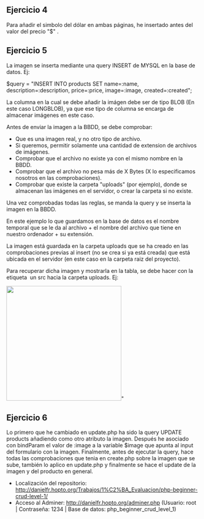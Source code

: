 ## Ejercicio 4

Para añadir el simbolo del dólar en ambas páginas, he insertado antes del valor del precio "\$" .

## Ejercicio 5

La imagen se inserta mediante una query INSERT de MYSQL en la base de datos. Ej:

$query = "INSERT INTO products SET name=:name, description=:description, price=:price, image=:image, created=:created";

La columna en la cual se debe añadir la imágen debe ser de tipo BLOB (En este caso LONGBLOB), ya que ese tipo de columna se encarga de almacenar imágenes en este caso.

Antes de enviar la imagen a la BBDD, se debe comprobar:
- Que es una imagen real, y no otro tipo de archivo.
- Si queremos, permitir solamente una cantidad de extension de archivos de imágenes.
- Comprobar que el archivo no existe ya con el mismo nombre en la BBDD.
- Comprobar que el archivo no pesa más de X Bytes (X lo especificamos nosotros en las comprobaciones).
- Comprobar que existe la carpeta "uploads" (por ejemplo), donde se almacenan las imágenes en el servidor, o crear la carpeta si no existe.

Una vez comprobadas todas las reglas, se manda la query y se inserta la imagen en la BBDD.

En este ejemplo lo que guardamos en la base de datos es el nombre temporal que se le da 
al archivo + el nombre del archivo que tiene en nuestro ordenador + su extensión.

La imagen está guardada en la carpeta uploads que se ha creado en las comprobaciones previas al insert (no se crea si ya está creada) que está ubicada en el servidor (en este caso en la carpeta raiz del proyecto).

Para recuperar dicha imagen y mostrarla en la tabla, se debe hacer con la etiqueta <img> un src hacia la carpeta uploads. Ej:

<img src='uploads/{$image}' style='width:300px;'/>"

## Ejercicio 6

Lo primero que he cambiado en update.php ha sido la query UPDATE products añadiendo como otro atributo la imagen.
Después he asociado con bindParam el valor de :image a la variable $image que apunta al input del formulario con la imagen.
Finalmente, antes de ejecutar la query, hace todas las comprobaciones que tenia en create.php sobre la imagen que se sube, 
también lo aplico en update.php y finalmente se hace el update de la imagen y del producto en general.


- Localización del repositorio: http://danielfr.hopto.org/Trabajos/1%C2%BA_Evaluacion/php-beginner-crud-level-1/
- Acceso al Adminer: http://danielfr.hopto.org/adminer.php
    (Usuario: root | Contraseña: 1234 | Base de datos: php_beginner_crud_level_1)